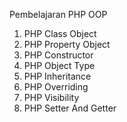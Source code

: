 Pembelajaran PHP OOP

1. PHP Class Object
2. PHP Property Object
3. PHP Constructor
4. PHP Object Type
5. PHP Inheritance
6. PHP Overriding
7. PHP Visibility
8. PHP Setter And Getter